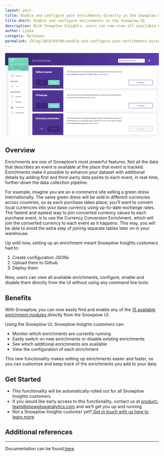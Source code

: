 ```yaml
---
layout: post
title: Enable and configure your enrichments directly in the Snowplow UI
title-short: Enable and configure enrichments in the Snowplow UI
description: With Snowplow Insights, users can now view all available enrichments, configure, enable and disable them directly from the UI 
author: Lyuba
category: Releases
permalink: /blog/2019/09/09/enable-and-configure-your-enrichments-directly-in-the-snowplow-ui/
---
```



![Enrichments](/assets/img/blog/2019/09/snowplow-ui.png) 

## Overview

Enrichments are one of Snowplow’s most powerful features. Not all the data that describes an event is available at the place that event is tracked. Enrichments make it possible to enhance your dataset with additional details by adding first and third-party data points to each event, in real-time, further down the data collection pipeline. 

For example, imagine you are an e-commerce site selling a green dress internationally. The same green dress will be sold in different currencies across countries, so as each purchase takes place, you’ll want to convert local currencies into your base currency using up-to-date exchange rates. The fastest and easiest way to join converted currency values to each purchase event, is to use the Currency Conversion Enrichment, which will join the converted currency to each event as it happens. This way, you will be able to avoid the extra step of joining separate tables later on in your warehouse. 

Up until now, setting up an enrichment meant Snowplow Insights customers had to:



1. Create configuration JSONs
2. Upload them to Github
3. Deploy them

     


Now, users can view all available enrichments, configure, enable and disable them directly from the UI without using any command line tools.


## Benefits

With Snowplow, you can now easily find and enable any of the [15 available enrichment modules ](https://docs.snowplowanalytics.com/snowplow-insights/enrichments/)directly from the Snowplow UI.

Using the Snowplow UI, Snowplow Insights customers can:



*   Monitor which enrichments are currently running
*   Easily switch on new enrichments or disable existing enrichments
*   See which additional enrichments are available 
*   View the configuration of each enrichment

This new functionality makes setting up enrichments easier and faster, so you can customize and keep track of the enrichments you add to your data.


## Get Started


*   This functionality will be automatically rolled out for all Snowplow Insights customers  
*   If you would like early access to this functionality, contact us at product-team@snowplowanalytics.com and we’ll get you up and running
*   Not a Snowplow Insights customer yet?[ Get in touch with us here to learn more](https://snowplowanalytics.com/request-demo/)

 


## Additional references

** **

Documentation can be found[ here](https://docs.snowplowanalytics.com/snowplow-insights/enrichments/).